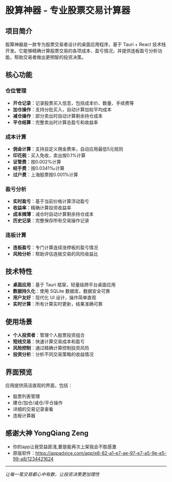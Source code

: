# 股算神器 - 专业股票交易计算器

##  项目简介

股算神器是一款专为股票交易者设计的桌面应用程序，基于 Tauri + React 技术栈开发。它能够精确计算股票交易的各项成本、盈亏情况，并提供连板盈亏分析功能，帮助交易者做出更明智的投资决策。

##  核心功能

###  仓位管理
- **开仓记录**：记录股票买入信息，包括成本价、数量、手续费等
- **加仓操作**：支持分批买入，自动计算加权平均成本
- **减仓操作**：部分卖出时自动计算剩余持仓成本
- **平仓结算**：完整卖出时计算总盈亏和收益率

###  成本计算
- **佣金计算**：支持自定义佣金费率，自动应用最低5元规则
- **印花税**：买入免收，卖出按0.1%计算
- **证管费**：按0.002%计算
- **经手费**：按0.0341‰计算
- **过户费**：上海股票按0.001%计算

###  盈亏分析
- **实时盈亏**：基于当前价格计算浮动盈亏
- **收益率**：精确计算投资收益率
- **成本摊薄**：减仓时自动计算剩余持仓成本
- **历史记录**：完整保存所有交易操作记录

###  连板计算
- **连板盈亏**：专门计算连续涨停板的盈亏情况
- **风险分析**：帮助评估连板交易的风险收益比

##  技术特性

- **桌面应用**：基于 Tauri 框架，轻量级跨平台桌面应用
- **数据持久化**：使用 SQLite 数据库，数据安全可靠
- **用户友好**：现代化 UI 设计，操作简单直观
- **实时计算**：所有计算实时更新，结果准确可靠

##  使用场景

- **个人投资者**：管理个人股票投资组合
- **短线交易**：快速计算交易成本和盈亏
- **风险控制**：通过精确计算控制投资风险
- **投资分析**：分析不同交易策略的收益情况

##  界面预览

应用提供简洁直观的界面，包括：
- 股票列表管理
- 建仓/加仓/减仓/平仓操作
- 详细的交易记录查看
- 连板计算器

## 感谢大神 YongQiang Zeng
- 你的app让我受益匪浅,要是能再次上架我会不胜感激
- 原版软件：https://appadvice.com/app/e8-82-a1-e7-ae-97-e7-a5-9e-e5-99-a8/1234421624
---

 *让每一笔交易都心中有数，让投资决策更加理性*